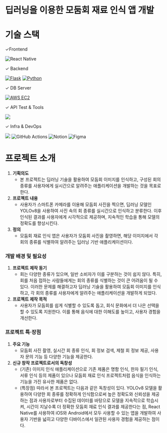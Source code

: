 # 딥러닝을 이용한 모둠회 재료 인식 앱 개발

# 기술 스택
✓Frontend

![React Native](https://img.shields.io/badge/React%20Native-4FC08D?style=for-the-badge&logo=React&logoColor=white)


✓ Backend

[![Flask](https://img.shields.io/badge/Flask-000000?style=for-the-badge&logo=flask&logoColor=white)](https://flask.palletsprojects.com/)
[![Python](https://img.shields.io/badge/Python-3776AB?style=for-the-badge&logo=python&logoColor=white)](https://www.python.org/)

✓ DB Server

[![AWS EC2](https://img.shields.io/badge/AWS%20EC2-FF9900?style=for-the-badge&logo=amazon-aws&logoColor=white)](https://aws.amazon.com/ec2/)

✓ API Test & Tools

<img src="https://img.shields.io/badge/Postman-FF6C37?style=for-the-badge&logo=postman&logoColor=white">

✓ Infra & DevOps

<img src="https://img.shields.io/badge/GitHub-181717?style=for-the-badge&logo=github"> ![GitHub Actions](https://img.shields.io/badge/GitHub%20Actions-2088FF?style=for-the-badge&logo=githubactions&logoColor=white)
![Notion](https://img.shields.io/badge/Notion-000000?style=for-the-badge&logo=notion&logoColor=white)
![Figma](https://img.shields.io/badge/Figma-F24E1E?style=for-the-badge&logo=figma&logoColor=white)

# 프로젝트 소개

1) **기획의도**
    - 본 프로젝트는 딥러닝 기술을 활용하여 모둠회 이미지를 인식하고, 구성된 회의 종류를 사용자에게 실시간으로 알려주는 애플리케이션을 개발하는 것을 목표로 한다.
2) **프로젝트 내용**
    - 사용자가 스마트폰 카메라를 이용해 모둠회 사진을 찍으면, 딥러닝 모델인 YOLOv8을 사용하여 사진 속의 회 종류를 실시간으로 인식하고 분류한다. 이후 인식된 결과를 사용자에게 시각적으로 제공하며, 지속적인 학습을 통해 모델의 정확도를 향상시킨다.
3) **정의**
    - 모둠회 재료 인식 앱은 사용자가 모둠회 사진을 촬영하면, 해당 이미지에서 각 회의 종류를 식별하여 알려주는 딥러닝 기반 애플리케이션이다.

### 개발 배경 및 필요성

1) **프로젝트 제작 동기**
    - 회는 다양한 종류가 있으며, 일반 소비자가 이를 구분하는 것이 쉽지 않다. 특히, 회를 처음 접하는 사람들에게는 회의 종류를 식별하는 것이 큰 어려움이 될 수 있다. 이러한 문제를 해결하고자 딥러닝 기술을 활용하여 모둠회 이미지를 인식하고,
      각 회의 종류를 사용자에게 알려주는 애플리케이션을 개발하게 되었다.
2) **프로젝트 제작 목적**
    - 사용자가 모둠회를 쉽게 식별할 수 있도록 돕고, 회식 문화에서 더 나은 선택을 할 수 있도록 지원한다. 이를 통해 음식에 대한 이해도를 높이고, 사용자 경험을 개선한다.

### 프로젝트 특·장점

1) **주요 기능**
    - 모둠회 사진 촬영, 실시간 회 종류 인식, 회 정보 검색, 제철 회 정보 제공, 사용자 문의 기능 등 다양한 기능을 제공한다.
2) **신규 창작 프로젝트로서의 독창성**
    - (기존) 이미지 인식 애플리케이션으로 기존 제품은 명함 인식, 한자 필기 인식, 서류 인식 등의 제품이 있으나 모둠회 재료 인식 프로젝트처럼 음식을 인식하는 기능을 가진 유사한 제품은 없다.
    - (특장점) 따라서 본 프로젝트는 다음과 같은 독창성이 있다. YOLOv8 모델을 활용하여 다양한 회 종류를 정확하게 인식함으로써 높은 정확도와 신뢰성을 제공하는 점과 사용자로부터 수집된 데이터를 바탕으로 모델을 지속적으로 학습시켜, 시간이 지날수록 더        정확한 모둠회 재료 인식 결과를 제공한다는 점, React Native를 사용하여 iOS와 Android에서 모두 사용할 수 있는 앱을 개발하여 사용자 기반을 넓히고 다양한 디바이스에서 일관된 사용자 경험을 제공하는 점이다.
  
   
